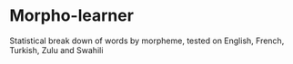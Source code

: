 Morpho-learner
==============

Statistical break down of words by morpheme, tested on English, French, Turkish, Zulu and Swahili
